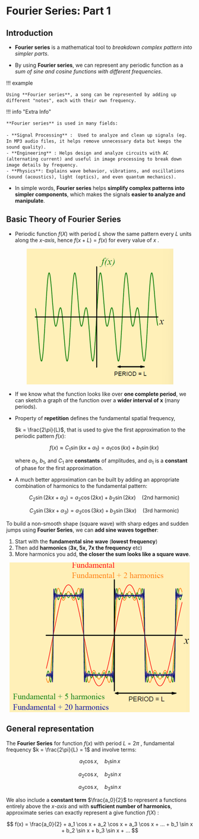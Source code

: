 # Fourier Series: Part 1

## Introduction

- **Fourier series** is a mathematical tool to *breakdown complex pattern into simpler parts*.

- By using **Fourier series**, we can represent any periodic function as a *sum of sine and cosine functions with different frequencies*.

!!! example
    
    Using **Fourier series**, a song can be represented by adding up different "notes", each with their own frequency. 

!!! info "Extra Info"

    **Fourier series** is used in many fields:

    - **Signal Processing** :  Used to analyze and clean up signals (eg. In MP3 audio files, it helps remove unnecessary data but keeps the sound quality). 
    - **Engineering** : Helps design and analyze circuits with AC (alternating current) and useful in image processing to break down image details by frequency.
    - **Physics**: Explains wave behavior, vibrations, and oscillations (sound (acoustics), light (optics), and even quantum mechanics).

- In simple words, **Fourier series** helps **simplify complex patterns into simpler components**, which makes the signals **easier to analyze and manipulate**.


## Basic Theory of Fourier Series

- Periodic function $f(X)$ with period $L$ show the same pattern every $L$ units along the *x-axis*, hence $f(x+L) = f(x)$ for every value of $x$ . 

<div align="center">
  <img src="https://github.com/JoshuaOhYQ/BEEE/blob/c6cb3e127e004aead24f2c929391b604a0c80d85/docs/ENG2053%20Engineering%20Math%203/Four1.png?raw=true" alt="Four1">
</div>

- If we know what the function looks like over **one complete period**, we can sketch a graph of the function over a **wider interval of x** (many periods).

- Property of **repetition** defines the fundamental spatial frequency,  

  $k = \frac{2\pi}{L}$, that is used to give the first approximation to the periodic pattern $f(x)$:

  $$
  f(x) \approx C_1 \sin(kx + \alpha_1) = a_1 \cos(kx) + b_1 \sin(kx)
  $$

  where $a_1$, $b_1$, and $C_1$ are **constants** of amplitudes, and $\alpha_1$ is a **constant** of phase for the first approximation.

- A much better approximation can be built by adding an appropriate combination of harmonics to the fundamental pattern:
    
  $$
  C_2 \sin(2kx + \alpha_2) = a_2 \cos(2kx) + b_2 \sin(2kx) \quad \text{(2nd harmonic)}
  $$

  $$
  C_3 \sin(3kx + \alpha_3) = a_3 \cos(3kx) + b_3 \sin(3kx) \quad \text{(3rd harmonic)}
  $$


To build a non-smooth shape (square wave) with sharp edges and sudden jumps using **Fourier Series**, we can **add sine waves together**:

1. Start with the **fundamental sine wave** (**lowest frequency**)
2. Then add **harmonics** (**3x, 5x, 7x the frequency** etc)
3. More harmonics you add, **the closer the sum looks like a square wave**.

<div align="center">
  <img src="https://github.com/JoshuaOhYQ/BEEE/blob/299a21871a72a521410910663bcc37dad0bdaeda/docs/ENG2053%20Engineering%20Math%203/Four2.png?raw=true" alt="Four2">
</div>

## General representation 

The **Fourier Series** for function $f(x)$ with period $L = 2\pi$ , fundamental frequency $k = \frac{2\pi}{L} = 1$ and involve terms:

$$
a_1 \cos x, \quad b_1 \sin x
$$

$$
a_2 \cos x, \quad b_2 \sin x
$$

$$
a_3 \cos x, \quad b_3 \sin x
$$

We also include a **constant term** $\frac{a_0}{2}$ to represent a functions entirely above the *x-axis* and with **sufficient number of harmonics**, approximate series can exactly represent a give function $f(X)$ :

$$
f(x) = \frac{a_0}{2} + a_1 \cos x + a_2 \cos x + a_3 \cos x + ... + b_1 \sin x + b_2 \sin x + b_3 \sin x + ...
$$













